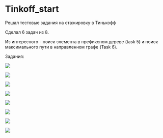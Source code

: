 # Tinkoff_start

Решал тестовые задания на стажировку в Тинькофф

Сделал 6 задач из 8.

Из интересного - поиск элемента в префиксном дереве (task 5) и поиск максимального пути в направленном графе (Task 6).

Задания:

![](images/Task1.png)

![](images/Task2.png)

![](images/Task3.png)

![](images/Task4.png)

![](images/Task5.png)

![](images/Task6.png)

![](images/Task7.png)

![](images/Task8.png)
